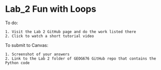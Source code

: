 # Lab_2 Fun with Loops

To do:

    1. Visit the Lab 2 GitHub page and do the work listed there
    2. Click to watch a short tutorial video

To submit to Canvas:

    1. Screenshot of your answers
    2. Link to the Lab 2 folder of GEOG676 GitHub repo that contains the Python code